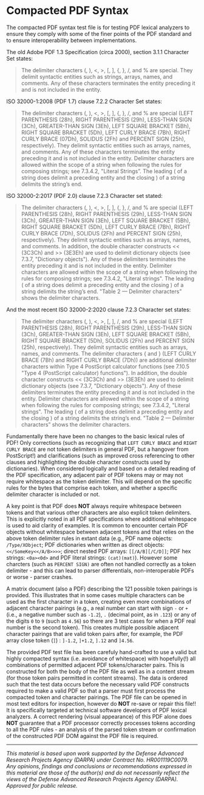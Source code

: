 # **Compacted PDF Syntax**

The compacted PDF syntax test file is for testing PDF lexical analyzers to ensure they comply with some of the finer points of the PDF standard and to ensure interoperability between implementations.

The old Adobe PDF 1.3 Specification (circa 2000), section 3.1.1 Character Set states:
> The delimiter characters (, ), <, >, [, ], {, }, /, and % are special. They delimit syntactic entities such as strings, arrays, names, and comments. Any of these characters terminates the entity preceding it and is not included in the entity.

ISO 32000-1:2008 (PDF 1.7) clause 7.2.2 Character Set states:
> The delimiter characters (, ), <, >, [, ], {, }, /, and % are special (LEFT PARENTHESIS (28h), RIGHT PARENTHESIS (29h), LESS-THAN SIGN (3Ch), GREATER-THAN SIGN (3Eh), LEFT SQUARE BRACKET (5Bh), RIGHT SQUARE BRACKET (5Dh), LEFT CURLY BRACE (7Bh), RIGHT CURLY BRACE (07Dh), SOLIDUS (2Fh) and PERCENT SIGN (25h), respectively). They delimit syntactic entities such as arrays, names, and comments. Any of these characters terminates the entity preceding it and is not included in the entity. Delimiter characters are allowed within the scope of a string when following the rules for composing strings; see 7.3.4.2, "Literal Strings”. The leading ( of a string does delimit a preceding entity and the closing ) of a string delimits the string’s end.

ISO 32000-2:2017 (PDF 2.0) clause 7.2.3 Character set stated:
> The delimiter characters (, ), <, >, [, ], {, }, /, and % are special (LEFT PARENTHESIS (28h), RIGHT PARENTHESIS (29h), LESS-THAN SIGN (3Ch), GREATER-THAN SIGN (3Eh), LEFT SQUARE BRACKET (5Bh), RIGHT SQUARE BRACKET (5Dh), LEFT CURLY BRACE (7Bh), RIGHT CURLY BRACE (7Dh), SOLIDUS (2Fh) and PERCENT SIGN (25h), respectively). They delimit syntactic entities such as arrays, names, and comments. In addition, the double character constructs << (3C3Ch) and >> (3E3Eh) are used to delimit dictionary objects (see 7.3.7, "Dictionary objects"). Any of these delimiters terminates the entity preceding it and is not included in the entity. Delimiter characters are allowed within the scope of a string when following the rules for composing strings; see 7.3.4.2, "Literal strings". The leading ( of a string does delimit a preceding entity and the closing ) of a string delimits the string’s end. "Table 2 — Delimiter characters” shows the delimiter characters.

And the most recent ISO 32000-2:2020 clause 7.2.3 Character set states:
> The delimiter characters (, ), <, >, [, ], /, and % are special (LEFT PARENTHESIS (28h), RIGHT PARENTHESIS (29h), LESS-THAN SIGN (3Ch), GREATER-THAN SIGN (3Eh), LEFT SQUARE BRACKET (5Bh), RIGHT SQUARE BRACKET (5Dh), SOLIDUS (2Fh) and PERCENT SIGN (25h), respectively). They delimit syntactic entities such as arrays, names, and comments. The delimiter characters { and } (LEFT CURLY BRACE (7Bh) and RIGHT CURLY BRACE (7Dh)) are additional delimiter characters within Type 4 PostScript calculator functions (see 7.10.5 "Type 4 (PostScript calculator) functions"). In addition, the double character constructs << (3C3Ch) and >> (3E3Eh) are used to delimit dictionary objects (see 7.3.7, "Dictionary objects"). Any of these delimiters terminates the entity preceding it and is not included in the entity. Delimiter characters are allowed within the scope of a string when following the rules for composing strings; see 7.3.4.2, "Literal strings". The leading ( of a string does delimit a preceding entity and the closing ) of a string delimits the string’s end. "Table 2 — Delimiter characters” shows the delimiter characters.

Fundamentally there have been no changes to the basic lexical rules of PDF! Only corrections (such as recognizing that `LEFT CURLY BRACE` and `RIGHT CURLY BRACE` are not token delimiters in general PDF, but a hangover from PostScript!) and clarifications (such as improved cross referencing to other clauses and highlighting the double character constructs used by dictionaries). When considered logically and based on a detailed reading of the PDF specification, any adjacent pair of PDF tokens may or may not require whitespace as the token delimiter. This will depend on the specific rules for the bytes that comprise each token, and whether a specific delimiter character is included or not.

A key point is that PDF does **NOT** always require whitespace between tokens and that various other characters are also explicit token delimiters. This is explicitly noted in all PDF specifications where additional whitespace is used to aid clarity of examples. It is  common to encounter certain PDF objects without whitespace between adjacent tokens and that relies on the above token delimiter rules in extant data (e.g., PDF name objects: `/Type/XObject`; PDF dictionaries when written as direct objects: `<</SomeKey<</A/B>>>>`; direct nested PDF arrays: `[[/A/B][/C/D]]`; PDF hex strings: `<0a><0d>` and PDF literal strings: `(cat)(mat)`). However some charcters (such as `PERCENT SIGN)` are often not handled correctly as a token delimiter - and this can lead to parser differentials, non-interoperable PDFs or worse - parser crashes.

A matrix document (also a PDF) describing the 121 possible token pairings is provided. This illustrates that in some cases multiple characters can be used as the first character in a token, creating even more combinations of adjacent character pairings (e.g., a real number can start with sign `-` or `+` (i.e., a negative number such as `-1.2`), `.` (decimal point, as in `.123`) or any of the digits `0` to `9` (such as `4.56`) so there are 3 test cases for when a PDF real number is the second token). This creates multiple possible adjacent character pairings that are valid token pairs after, for example, the PDF array close token (`]`) : `]-1.2`, `]+1.2`, `].12` and `]4.56`.

The provided PDF test file has been carefuly hand-crafted to use a valid but highly compacted syntax (i.e. avoidance of whitespace) with hopefully(!) all combinations of permitted adjacent PDF tokens/character pairs. This is constructed for both the body of the PDF file as well as in a content stream (for those token pairs permitted in content streams). The data is ordered such that the test data occurs before the necessary valid PDF constructs required to make a valid PDF so that a parser must first process the compacted token and character pairings. The PDF file can be opened in most text editors for inspection, however do **NOT** re-save or repair this file!! It is specifically targeted at technical software developers of PDF lexical analyzers. A correct rendering (visual appearance) of this PDF alone does **NOT** guarantee that a PDF processor correctly processes tokens according to all the PDF rules - an analysis of the parsed token stream or confirmation of the constructed PDF DOM against the PDF file is required.

___
*This material is based upon work supported by the Defense Advanced Research Projects Agency (DARPA) under Contract No. HR001119C0079. Any opinions, findings and conclusions or recommendations expressed in this material are those of the author(s) and do not necessarily reflect the views of the Defense Advanced Research Projects Agency (DARPA). Approved for public release.*

